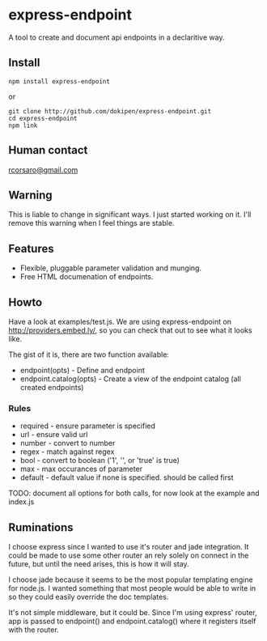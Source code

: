 # express-endpoint

A tool to create and document api endpoints in a declaritive way.

## Install

    npm install express-endpoint

or 
   
    git clone http://github.com/dokipen/express-endpoint.git
    cd express-endpoint
    npm link

## Human contact

rcorsaro@gmail.com

## Warning

This is liable to change in significant ways. I just started working on it.
I'll remove this warning when I feel things are stable.

## Features

  * Flexible, pluggable parameter validation and munging.
  * Free HTML documenation of endpoints.

## Howto

Have a look at examples/test.js. We are using express-endpoint on
http://providers.embed.ly/, so you can check that out to see what it looks
like.

The gist of it is, there are two function available:

  * endpoint(opts) - Define and endpoint
  * endpoint.catalog(opts) - Create a view of the endpoint catalog (all created
    endpoints)

### Rules

 * required  - ensure parameter is specified
 * url       - ensure valid url
 * number    - convert to number
 * regex     - match against regex
 * bool      - convert to boolean ('1', '', or 'true' is true)
 * max       - max occurances of parameter
 * default   - default value if none is specified. should be called first
  
TODO: document all options for both calls, for now look at the example and
index.js
  
## Ruminations

I choose express since I wanted to use it's router and jade integration. It
could be made to use some other router an rely solely on connect in the future,
but until the need arises, this is how it will stay.

I choose jade because it seems to be the most popular templating engine for
node.js. I wanted something that most people would be able to write in so they
could easily override the doc templates.

It's not simple middleware, but it could be. Since I'm using express' router,
app is passed to endpoint() and endpoint.catalog() where it registers itself
with the router.

